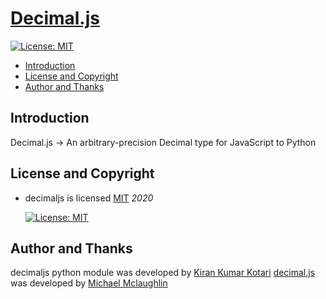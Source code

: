 # [Decimal.js](https://github.com/MikeMcl/decimal.js)

[![License: MIT](https://img.shields.io/badge/License-MIT-yellow.svg)](https://opensource.org/licenses/MIT)

- [Introduction](#introduction)
- [License and Copyright](#license-and-copyright)
- [Author and Thanks](#author-and-thanks)

## Introduction

Decimal.js -> An arbitrary-precision Decimal type for JavaScript to Python

## License and Copyright

- decimaljs is licensed [MIT](http://opensource.org/licenses/mit-license.php) *2020*

   [![License: MIT](https://img.shields.io/badge/License-MIT-yellow.svg)](https://opensource.org/licenses/MIT)

## Author and Thanks

decimaljs python module was developed by [Kiran Kumar Kotari](https://github.com/kirankotari)
[decimal.js](https://github.com/MikeMcl/decimal.js) was developed by [Michael Mclaughlin](https://github.com/MikeMcl)

